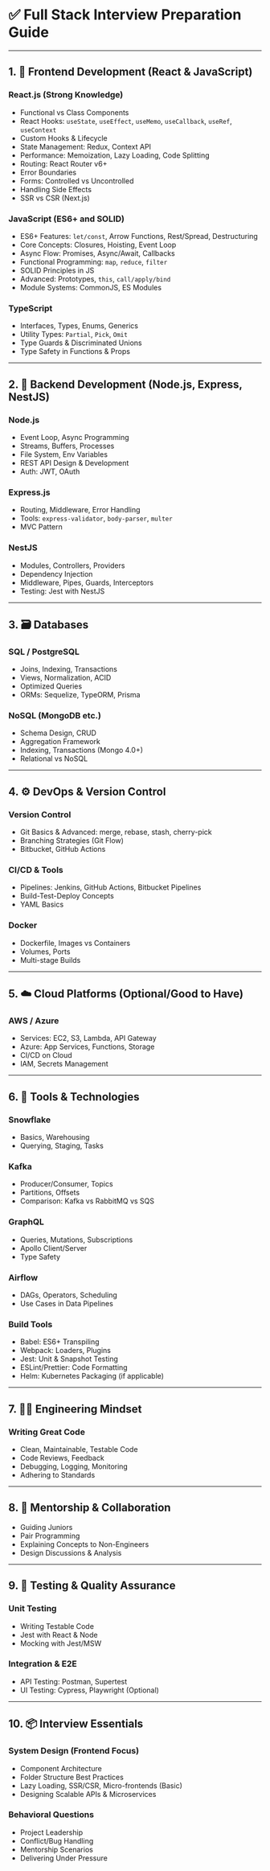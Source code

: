 # ✅ Full Stack Interview Preparation Guide

---

## 1. 🚀 Frontend Development (React & JavaScript)

### React.js (Strong Knowledge)

* Functional vs Class Components
* React Hooks: `useState`, `useEffect`, `useMemo`, `useCallback`, `useRef`, `useContext`
* Custom Hooks & Lifecycle
* State Management: Redux, Context API
* Performance: Memoization, Lazy Loading, Code Splitting
* Routing: React Router v6+
* Error Boundaries
* Forms: Controlled vs Uncontrolled
* Handling Side Effects
* SSR vs CSR (Next.js)

### JavaScript (ES6+ and SOLID)

* ES6+ Features: `let/const`, Arrow Functions, Rest/Spread, Destructuring
* Core Concepts: Closures, Hoisting, Event Loop
* Async Flow: Promises, Async/Await, Callbacks
* Functional Programming: `map`, `reduce`, `filter`
* SOLID Principles in JS
* Advanced: Prototypes, `this`, `call/apply/bind`
* Module Systems: CommonJS, ES Modules

### TypeScript

* Interfaces, Types, Enums, Generics
* Utility Types: `Partial`, `Pick`, `Omit`
* Type Guards & Discriminated Unions
* Type Safety in Functions & Props

---

## 2. 🧩 Backend Development (Node.js, Express, NestJS)

### Node.js

* Event Loop, Async Programming
* Streams, Buffers, Processes
* File System, Env Variables
* REST API Design & Development
* Auth: JWT, OAuth

### Express.js

* Routing, Middleware, Error Handling
* Tools: `express-validator`, `body-parser`, `multer`
* MVC Pattern

### NestJS

* Modules, Controllers, Providers
* Dependency Injection
* Middleware, Pipes, Guards, Interceptors
* Testing: Jest with NestJS

---

## 3. 🗃️ Databases

### SQL / PostgreSQL

* Joins, Indexing, Transactions
* Views, Normalization, ACID
* Optimized Queries
* ORMs: Sequelize, TypeORM, Prisma

### NoSQL (MongoDB etc.)

* Schema Design, CRUD
* Aggregation Framework
* Indexing, Transactions (Mongo 4.0+)
* Relational vs NoSQL

---

## 4. ⚙️ DevOps & Version Control

### Version Control

* Git Basics & Advanced: merge, rebase, stash, cherry-pick
* Branching Strategies (Git Flow)
* Bitbucket, GitHub Actions

### CI/CD & Tools

* Pipelines: Jenkins, GitHub Actions, Bitbucket Pipelines
* Build-Test-Deploy Concepts
* YAML Basics

### Docker

* Dockerfile, Images vs Containers
* Volumes, Ports
* Multi-stage Builds

---

## 5. ☁️ Cloud Platforms (Optional/Good to Have)

### AWS / Azure

* Services: EC2, S3, Lambda, API Gateway
* Azure: App Services, Functions, Storage
* CI/CD on Cloud
* IAM, Secrets Management

---

## 6. 🔧 Tools & Technologies

### Snowflake

* Basics, Warehousing
* Querying, Staging, Tasks

### Kafka

* Producer/Consumer, Topics
* Partitions, Offsets
* Comparison: Kafka vs RabbitMQ vs SQS

### GraphQL

* Queries, Mutations, Subscriptions
* Apollo Client/Server
* Type Safety

### Airflow

* DAGs, Operators, Scheduling
* Use Cases in Data Pipelines

### Build Tools

* Babel: ES6+ Transpiling
* Webpack: Loaders, Plugins
* Jest: Unit & Snapshot Testing
* ESLint/Prettier: Code Formatting
* Helm: Kubernetes Packaging (if applicable)

---

## 7. 👨‍💻 Engineering Mindset

### Writing Great Code

* Clean, Maintainable, Testable Code
* Code Reviews, Feedback
* Debugging, Logging, Monitoring
* Adhering to Standards

---

## 8. 👥 Mentorship & Collaboration

* Guiding Juniors
* Pair Programming
* Explaining Concepts to Non-Engineers
* Design Discussions & Analysis

---

## 9. 🧪 Testing & Quality Assurance

### Unit Testing

* Writing Testable Code
* Jest with React & Node
* Mocking with Jest/MSW

### Integration & E2E

* API Testing: Postman, Supertest
* UI Testing: Cypress, Playwright (Optional)

---

## 10. 📦 Interview Essentials

### System Design (Frontend Focus)

* Component Architecture
* Folder Structure Best Practices
* Lazy Loading, SSR/CSR, Micro-frontends (Basic)
* Designing Scalable APIs & Microservices

### Behavioral Questions

* Project Leadership
* Conflict/Bug Handling
* Mentorship Scenarios
* Delivering Under Pressure
